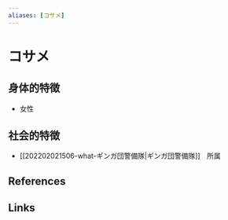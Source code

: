 ```yaml
---
aliases: [コサメ]
---
```

# コサメ

## 身体的特徴

- 女性

## 社会的特徴

- [[202202021506-what-ギンガ団警備隊|ギンガ団警備隊]]　所属

## References



## Links


